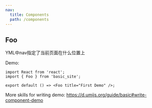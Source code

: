 ```yaml
---
nav:
  title: Components
  path: /components
---
```


## Foo


YML中nav指定了当前页面在什么位置上


Demo:

```tsx
import React from 'react';
import { Foo } from 'basic_site';

export default () => <Foo title="First Demo" />;
```

More skills for writing demo: https://d.umijs.org/guide/basic#write-component-demo
